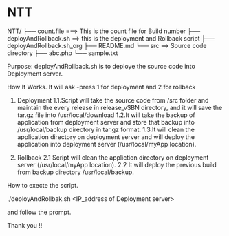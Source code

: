 # NTT



NTT/
├── count.file  ===> This is the count file for Build number
├── deployAndRollback.sh  ==> this is the deployment and Rollback script
├── deployAndRollback.sh_org
├── README.md
└── src  ==> Source code directory
    ├── abc.php
    └── sample.txt

Purpose:
deployAndRollback.sh is to deploye the source code into Deployment server.

How It Works.
It will ask  -press 1 for deployment and 2 for rollback

1. Deployment
1.1.Script will take the source code from /src folder and maintain the every release in release_v$BN 
 directory, and it will save the tar.gz file into /usr/local/download
1.2.It will take the backup of application from deployment server and store that backup into /usr/local/backup
 directory in tar.gz format.
1.3.It will clean the application directory on deployment server and will deploy the application into 
deployment server (/usr/local/myApp location).


2. Rollback
2.1 Script will clean the appliction directory on deployment server (/usr/local/myApp location). 
2.2 It will deploy the previous build from backup directory /usr/local/backup.


How to execte the script.

./deployAndRollbak.sh <IP_address of Deployment server>

and follow the prompt.

Thank you !!

